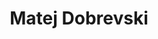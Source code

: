---
SICRIS: 15295
draft: false
fixName: matej_dobrevski
lab: Visual Cognitive Systems Laboratory
labPos: Laboratory Member
location: null
mailInfo: matej.dobrevski@fri.uni-lj.si
officeHours: null
profName: Matej Dobrevski
profTitle: Collaborator
telephoneInfo: null
title: Matej Dobrevski
---